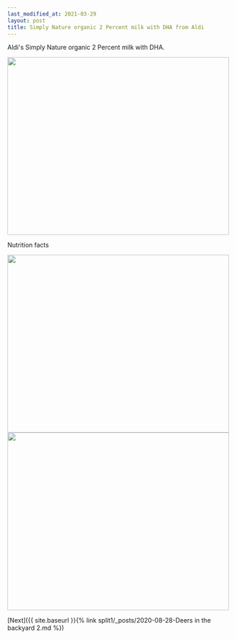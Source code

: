 ```yaml
---
last_modified_at: 2021-03-29
layout: post
title: Simply Nature organic 2 Percent milk with DHA from Aldi
---
```


Aldi's Simply Nature organic 2 Percent milk with DHA.

<img src="{{ site.baseurl }}/images/Simplay Nature organic 2 Percent milk with DHA 1.jpg" class="responsive" width="500" height="400" />

Nutrition facts

<img src="{{ site.baseurl }}/images/Simplay Nature organic 2 Percent milk with DHA 2.jpg" class="responsive" width="500" height="400" />

<img src="{{ site.baseurl }}/images/Simplay Nature organic 2 Percent milk with DHA 3.jpg" class="responsive" width="500" height="400" />

[Next]({{ site.baseurl }}{% link split1/_posts/2020-08-28-Deers in the backyard 2.md %})
